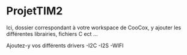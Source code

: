 # ProjetTIM2

Ici, dossier correspondant à votre workspace de CooCox, y ajouter les différentes librairies, fichiers C ect ...


Ajoutez-y vos différents drivers
-I2C
-I2S
-WIFI
